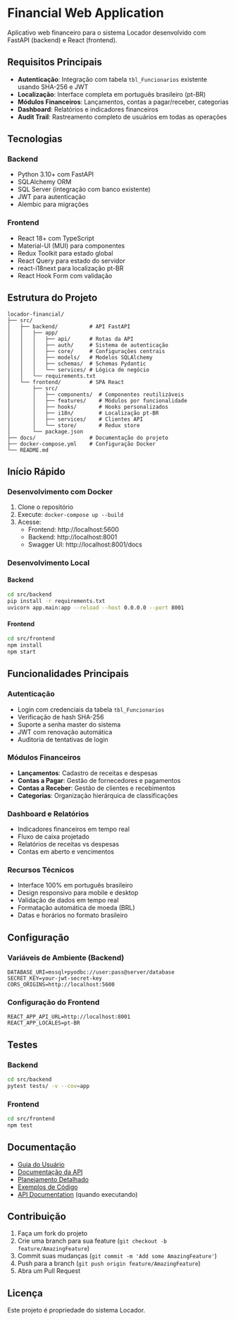 # Financial Web Application
Aplicativo web financeiro para o sistema Locador desenvolvido com FastAPI (backend) e React (frontend).

## Requisitos Principais

- **Autenticação**: Integração com tabela `tbl_Funcionarios` existente usando SHA-256 e JWT
- **Localização**: Interface completa em português brasileiro (pt-BR)
- **Módulos Financeiros**: Lançamentos, contas a pagar/receber, categorias
- **Dashboard**: Relatórios e indicadores financeiros
- **Audit Trail**: Rastreamento completo de usuários em todas as operações

## Tecnologias

### Backend
- Python 3.10+ com FastAPI
- SQLAlchemy ORM
- SQL Server (integração com banco existente)
- JWT para autenticação
- Alembic para migrações

### Frontend
- React 18+ com TypeScript
- Material-UI (MUI) para componentes
- Redux Toolkit para estado global
- React Query para estado do servidor
- react-i18next para localização pt-BR
- React Hook Form com validação

## Estrutura do Projeto

```
locador-financial/
├── src/
│   ├── backend/          # API FastAPI
│   │   ├── app/
│   │   │   ├── api/      # Rotas da API
│   │   │   ├── auth/     # Sistema de autenticação
│   │   │   ├── core/     # Configurações centrais
│   │   │   ├── models/   # Modelos SQLAlchemy
│   │   │   ├── schemas/  # Schemas Pydantic
│   │   │   └── services/ # Lógica de negócio
│   │   └── requirements.txt
│   └── frontend/         # SPA React
│       ├── src/
│       │   ├── components/  # Componentes reutilizáveis
│       │   ├── features/    # Módulos por funcionalidade
│       │   ├── hooks/       # Hooks personalizados
│       │   ├── i18n/        # Localização pt-BR
│       │   ├── services/    # Clientes API
│       │   └── store/       # Redux store
│       └── package.json
├── docs/                 # Documentação do projeto
├── docker-compose.yml    # Configuração Docker
└── README.md
```

## Início Rápido

### Desenvolvimento com Docker

1. Clone o repositório
2. Execute: `docker-compose up --build`
3. Acesse:
   - Frontend: http://localhost:5600
   - Backend: http://localhost:8001
   - Swagger UI: http://localhost:8001/docs

### Desenvolvimento Local

#### Backend
```bash
cd src/backend
pip install -r requirements.txt
uvicorn app.main:app --reload --host 0.0.0.0 --port 8001
```

#### Frontend
```bash
cd src/frontend
npm install
npm start
```

## Funcionalidades Principais

### Autenticação
- Login com credenciais da tabela `tbl_Funcionarios`
- Verificação de hash SHA-256 
- Suporte a senha master do sistema
- JWT com renovação automática
- Auditoria de tentativas de login

### Módulos Financeiros
- **Lançamentos**: Cadastro de receitas e despesas
- **Contas a Pagar**: Gestão de fornecedores e pagamentos
- **Contas a Receber**: Gestão de clientes e recebimentos
- **Categorias**: Organização hierárquica de classificações

### Dashboard e Relatórios
- Indicadores financeiros em tempo real
- Fluxo de caixa projetado
- Relatórios de receitas vs despesas
- Contas em aberto e vencimentos

### Recursos Técnicos
- Interface 100% em português brasileiro
- Design responsivo para mobile e desktop
- Validação de dados em tempo real
- Formatação automática de moeda (BRL)
- Datas e horários no formato brasileiro

## Configuração

### Variáveis de Ambiente (Backend)
```env
DATABASE_URI=mssql+pyodbc://user:pass@server/database
SECRET_KEY=your-jwt-secret-key
CORS_ORIGINS=http://localhost:5600
```

### Configuração do Frontend
```env
REACT_APP_API_URL=http://localhost:8001
REACT_APP_LOCALES=pt-BR
```

## Testes

### Backend
```bash
cd src/backend
pytest tests/ -v --cov=app
```

### Frontend
```bash
cd src/frontend
npm test
```

## Documentação

- [Guia do Usuário](docs/USER_GUIDE.md)
- [Documentação da API](docs/API_DOCUMENTATION.md)
- [Planejamento Detalhado](docs/planejamento-app-web-financeiro.md)
- [Exemplos de Código](docs/exemplos-codigo-app-web-financeiro.md)
- [API Documentation](http://localhost:8001/docs) (quando executando)

## Contribuição

1. Faça um fork do projeto
2. Crie uma branch para sua feature (`git checkout -b feature/AmazingFeature`)
3. Commit suas mudanças (`git commit -m 'Add some AmazingFeature'`)
4. Push para a branch (`git push origin feature/AmazingFeature`)
5. Abra um Pull Request

## Licença

Este projeto é propriedade do sistema Locador.